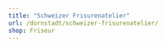 ```yaml
---
title: "Schweizer Frisurenatelier"
url: /dornstadt/schweizer-frisurenatelier/
shop: Friseur
---
```

